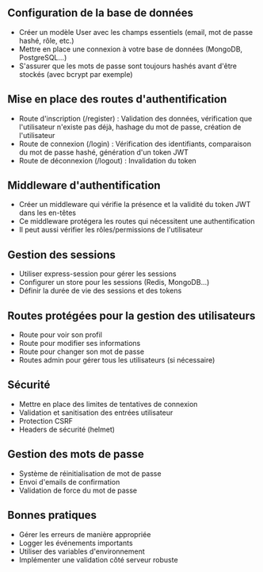 ## Configuration de la base de données


- Créer un modèle User avec les champs essentiels (email, mot de passe hashé, rôle, etc.)
- Mettre en place une connexion à votre base de données (MongoDB, PostgreSQL...)
- S'assurer que les mots de passe sont toujours hashés avant d'être stockés (avec bcrypt par exemple)


## Mise en place des routes d'authentification


- Route d'inscription (/register) : Validation des données, vérification que l'utilisateur n'existe pas déjà, hashage du mot de passe, création de l'utilisateur
- Route de connexion (/login) : Vérification des identifiants, comparaison du mot de passe hashé, génération d'un token JWT
- Route de déconnexion (/logout) : Invalidation du token


## Middleware d'authentification


- Créer un middleware qui vérifie la présence et la validité du token JWT dans les en-têtes
- Ce middleware protégera les routes qui nécessitent une authentification
- Il peut aussi vérifier les rôles/permissions de l'utilisateur


## Gestion des sessions


- Utiliser express-session pour gérer les sessions
- Configurer un store pour les sessions (Redis, MongoDB...)
- Définir la durée de vie des sessions et des tokens


## Routes protégées pour la gestion des utilisateurs


- Route pour voir son profil
- Route pour modifier ses informations
- Route pour changer son mot de passe
- Routes admin pour gérer tous les utilisateurs (si nécessaire)


## Sécurité


- Mettre en place des limites de tentatives de connexion
- Validation et sanitisation des entrées utilisateur
- Protection CSRF
- Headers de sécurité (helmet)


## Gestion des mots de passe


- Système de réinitialisation de mot de passe
- Envoi d'emails de confirmation
- Validation de force du mot de passe


## Bonnes pratiques


- Gérer les erreurs de manière appropriée
- Logger les événements importants
- Utiliser des variables d'environnement
- Implémenter une validation côté serveur robuste